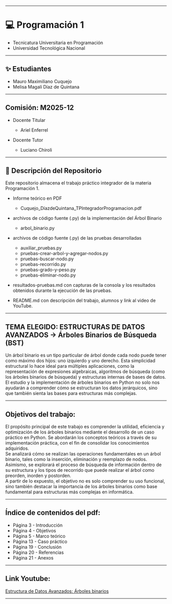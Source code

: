__________________________________________________________________________________________________________________________________________________________________________________________________________________________________________________________________________________
# 💻 Programación 1
- Tecnicatura Universitaria en Programación
- Universidad Tecnológica Nacional
__________________________________________________________________________________________________________________________________________________________________________________________________________________________________________________________________________________
## ✨ Estudiantes

- Mauro Maximiliano Cuquejo
- Melisa Magalí Díaz de Quintana
__________________________________________________________________________________________________________________________________________________________________________________________________________________________________________________________________________________
## Comisión: M2025-12

- Docente Titular
    * Ariel Enferrel

- Docente Tutor
    * Luciano Chiroli
__________________________________________________________________________________________________________________________________________________________________________________________________________________________________________________________________________________
## 📂 Descripción del Repositorio
Este repositorio almacena el trabajo práctico integrador de la materia Programación 1.<br/>

- Informe teórico en PDF
    * Cuquejo_DíazdeQuintana_TPIntegradorProgramacion.pdf

- archivos de código fuente (.py) de la implementación del Árbol Binario
    * arbol_binario.py

- archivos de código fuente (.py) de las pruebas desarrolladas
    * auxiliar_pruebas.py
    * pruebas-crear-arbol-y-agregar-nodos.py
    * pruebas-buscar-nodo.py
    * pruebas-recorrido.py
    * pruebas-grado-y-peso.py
    * pruebas-eliminar-nodo.py
- resultados-pruebas.md con capturas de la consola y los resultados obtenidos durante la ejecución de las pruebas.
- README.md con descripción del trabajo, alumnos y link al video de YouTube.
__________________________________________________________________________________________________________________________________________________________________________________________________________________________________________________________________________________
## TEMA ELEGIDO: ESTRUCTURAS DE DATOS AVANZADOS -> Árboles Binarios de Búsqueda (BST)

Un árbol binario es un tipo particular de árbol donde cada nodo puede tener como máximo dos hijos: uno izquierdo y uno derecho. Esta simplicidad estructural lo hace ideal para múltiples aplicaciones, como la representación de expresiones algebraicas, algoritmos de búsqueda (como los árboles binarios de búsqueda) y estructuras internas de bases de datos.<br/>
El estudio y la implementación de árboles binarios en Python no solo nos ayudarán a comprender cómo se estructuran los datos jerárquicos, sino que también sienta las bases para estructuras más complejas.<br/>
__________________________________________________________________________________________________________________________________________________________________________________________________________________________________________________________________________________

## Objetivos del trabajo:
El propósito principal de este trabajo es comprender la utilidad, eficiencia y optimización de los árboles binarios mediante el desarrollo de un caso práctico en Python. Se abordarán los conceptos teóricos a través de su implementación práctica, con el fin de consolidar los conocimientos adquiridos.<br/>
Se analizará cómo se realizan las operaciones fundamentales en un árbol binario, tales como la inserción, eliminación y reemplazo de nodos. Asimismo, se explorará el proceso de búsqueda de información dentro de su estructura y los tipos de recorrido que puede realizar el árbol como preorden, inorden y postorden.<br/>
A partir de lo expuesto, el objetivo no es solo comprender su uso funcional, sino también destacar la importancia de los árboles binarios como base fundamental para estructuras más complejas en informática.<br/>
__________________________________________________________________________________________________________________________________________________________________________________________________________________________________________________________________________________
## Índice de contenidos del pdf:
- Página  3 - Introducción
- Página  4 - Objetivos
- Página  5 - Marco teórico
- Página 13 - Caso práctico
- Página 19 - Conclusión
- Página 20 - Referencias
- Página 21 - Anexos
__________________________________________________________________________________________________________________________________________________________________________________________________________________________________________________________________________________
## Link Youtube:

[Estructura de Datos Avanzados: Árboles binarios](https://youtu.be/P-RrdD-gPvU)
__________________________________________________________________________________________________________________________________________________________________________________________________________________________________________________________________________________